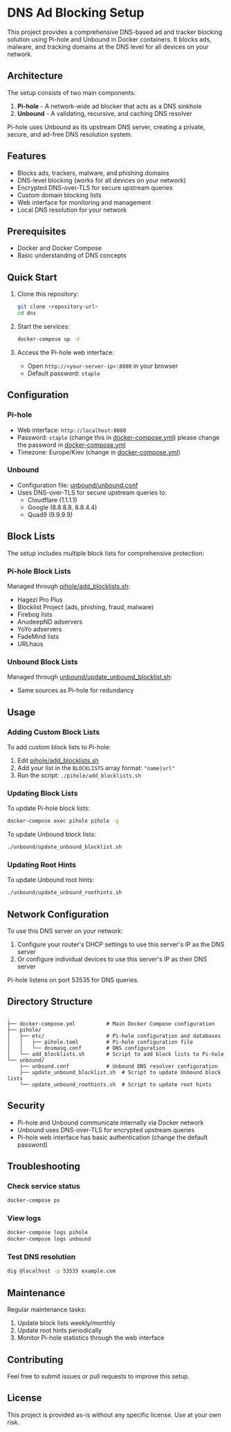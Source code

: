 # DNS Ad Blocking Setup

This project provides a comprehensive DNS-based ad and tracker blocking solution using Pi-hole and Unbound in Docker containers. It blocks ads, malware, and tracking domains at the DNS level for all devices on your network.

## Architecture

The setup consists of two main components:

1. **Pi-hole** - A network-wide ad blocker that acts as a DNS sinkhole
2. **Unbound** - A validating, recursive, and caching DNS resolver

Pi-hole uses Unbound as its upstream DNS server, creating a private, secure, and ad-free DNS resolution system.

## Features

- Blocks ads, trackers, malware, and phishing domains
- DNS-level blocking (works for all devices on your network)
- Encrypted DNS-over-TLS for secure upstream queries
- Custom domain blocking lists
- Web interface for monitoring and management
- Local DNS resolution for your network

## Prerequisites

- Docker and Docker Compose
- Basic understanding of DNS concepts

## Quick Start

1. Clone this repository:
   ```bash
   git clone <repository-url>
   cd dns
   ```

2. Start the services:
   ```bash
   docker-compose up -d
   ```

3. Access the Pi-hole web interface:
   - Open `http://<your-server-ip>:8080` in your browser
   - Default password: `staple`

## Configuration

### Pi-hole

- Web interface: `http://localhost:8080`
- Password: `staple` (change this in [docker-compose.yml](docker-compose.yml))
please change the password in [docker-compose.yml](docker-compose.yml)
- Timezone: Europe/Kiev (change in [docker-compose.yml](docker-compose.yml))

### Unbound

- Configuration file: [unbound/unbound.conf](unbound/unbound.conf)
- Uses DNS-over-TLS for secure upstream queries to:
  - Cloudflare (1.1.1.1)
  - Google (8.8.8.8, 8.8.4.4)
  - Quad9 (9.9.9.9)

## Block Lists

The setup includes multiple block lists for comprehensive protection:

### Pi-hole Block Lists

Managed through [pihole/add_blocklists.sh](pihole/add_blocklists.sh):
- Hagezi Pro Plus
- Blocklist Project (ads, phishing, fraud, malware)
- Firebog lists
- AnudeepND adservers
- YoYo adservers
- FadeMind lists
- URLhaus

### Unbound Block Lists

Managed through [unbound/update_unbound_blocklist.sh](unbound/update_unbound_blocklist.sh):
- Same sources as Pi-hole for redundancy

## Usage

### Adding Custom Block Lists

To add custom block lists to Pi-hole:
1. Edit [pihole/add_blocklists.sh](pihole/add_blocklists.sh)
2. Add your list in the `BLOCKLISTS` array format: `"name|url"`
3. Run the script: `./pihole/add_blocklists.sh`

### Updating Block Lists

To update Pi-hole block lists:
```bash
docker-compose exec pihole pihole -g
```

To update Unbound block lists:
```bash
./unbound/update_unbound_blocklist.sh
```

### Updating Root Hints

To update Unbound root hints:
```bash
./unbound/update_unbound_roothints.sh
```

## Network Configuration

To use this DNS server on your network:
1. Configure your router's DHCP settings to use this server's IP as the DNS server
2. Or configure individual devices to use this server's IP as their DNS server

Pi-hole listens on port 53535 for DNS queries.

## Directory Structure

```
.
├── docker-compose.yml          # Main Docker Compose configuration
├── pihole/
│   ├── etc/                    # Pi-hole configuration and databases
│   │   ├── pihole.toml         # Pi-hole configuration file
│   │   └── dnsmasq.conf        # DNS configuration
│   └── add_blocklists.sh       # Script to add block lists to Pi-hole
└── unbound/
    ├── unbound.conf            # Unbound DNS resolver configuration
    ├── update_unbound_blocklist.sh  # Script to update Unbound block lists
    └── update_unbound_roothints.sh  # Script to update root hints
```

## Security

- Pi-hole and Unbound communicate internally via Docker network
- Unbound uses DNS-over-TLS for encrypted upstream queries
- Pi-hole web interface has basic authentication (change the default password)

## Troubleshooting

### Check service status
```bash
docker-compose ps
```

### View logs
```bash
docker-compose logs pihole
docker-compose logs unbound
```

### Test DNS resolution
```bash
dig @localhost -p 53535 example.com
```

## Maintenance

Regular maintenance tasks:
1. Update block lists weekly/monthly
2. Update root hints periodically
3. Monitor Pi-hole statistics through the web interface

## Contributing

Feel free to submit issues or pull requests to improve this setup.

## License

This project is provided as-is without any specific license. Use at your own risk.